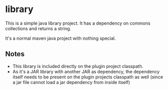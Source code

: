 # library

This is a simple java library project. It has a dependency on commons collections and returns a string.

It's a normal maven java project with nothing special.

## Notes

- This library is included directly on the plugin project classpath.
- As it's a JAR library with another JAR as dependency, the dependency itself needs to be present on the plugin projects classpath as well (since a jar file cannot load a jar dependency from inside itself)

